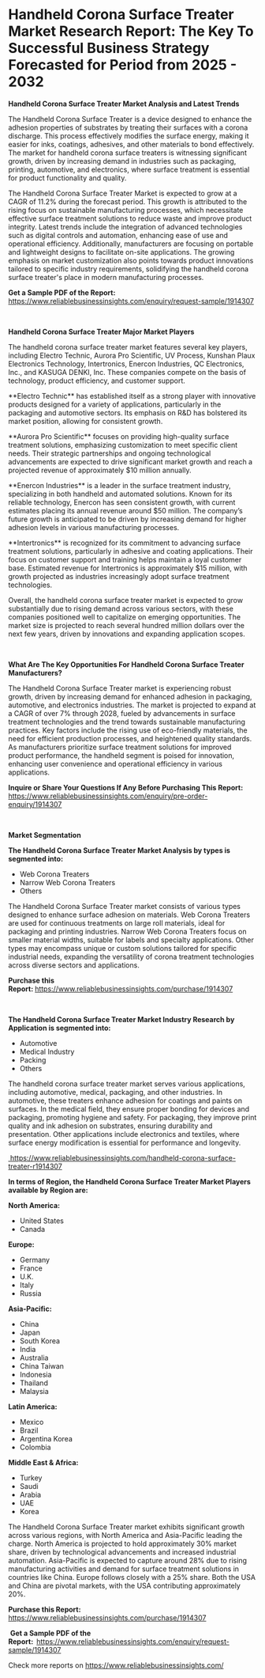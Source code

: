 <p><h1>Handheld Corona Surface Treater Market Research Report: The Key To Successful Business Strategy Forecasted for Period from 2025 - 2032</h1></p><p><strong>Handheld Corona Surface Treater Market Analysis and Latest Trends</strong></p>
<p><p>The Handheld Corona Surface Treater is a device designed to enhance the adhesion properties of substrates by treating their surfaces with a corona discharge. This process effectively modifies the surface energy, making it easier for inks, coatings, adhesives, and other materials to bond effectively. The market for handheld corona surface treaters is witnessing significant growth, driven by increasing demand in industries such as packaging, printing, automotive, and electronics, where surface treatment is essential for product functionality and quality.</p><p>The Handheld Corona Surface Treater Market is expected to grow at a CAGR of 11.2% during the forecast period. This growth is attributed to the rising focus on sustainable manufacturing processes, which necessitate effective surface treatment solutions to reduce waste and improve product integrity. Latest trends include the integration of advanced technologies such as digital controls and automation, enhancing ease of use and operational efficiency. Additionally, manufacturers are focusing on portable and lightweight designs to facilitate on-site applications. The growing emphasis on market customization also points towards product innovations tailored to specific industry requirements, solidifying the handheld corona surface treater's place in modern manufacturing processes.</p></p>
<p><strong>Get a Sample PDF of the Report:&nbsp;</strong> <a href="https://www.reliablebusinessinsights.com/enquiry/request-sample/1914307?utm_campaign=2487&utm_medium=2&utm_source=Github&utm_content=ia&utm_term=01032025&utm_id=handheld-corona-surface-treater">https://www.reliablebusinessinsights.com/enquiry/request-sample/1914307</a></p>
<p>&nbsp;</p>
<p><strong>Handheld Corona Surface Treater Major Market Players</strong></p>
<p><p>The handheld corona surface treater market features several key players, including Electro Technic, Aurora Pro Scientific, UV Process, Kunshan Plaux Electronics Technology, Intertronics, Enercon Industries, QC Electronics, Inc., and KASUGA DENKI, Inc. These companies compete on the basis of technology, product efficiency, and customer support.</p><p>**Electro Technic** has established itself as a strong player with innovative products designed for a variety of applications, particularly in the packaging and automotive sectors. Its emphasis on R&D has bolstered its market position, allowing for consistent growth.</p><p>**Aurora Pro Scientific** focuses on providing high-quality surface treatment solutions, emphasizing customization to meet specific client needs. Their strategic partnerships and ongoing technological advancements are expected to drive significant market growth and reach a projected revenue of approximately $10 million annually.</p><p>**Enercon Industries** is a leader in the surface treatment industry, specializing in both handheld and automated solutions. Known for its reliable technology, Enercon has seen consistent growth, with current estimates placing its annual revenue around $50 million. The company’s future growth is anticipated to be driven by increasing demand for higher adhesion levels in various manufacturing processes.</p><p>**Intertronics** is recognized for its commitment to advancing surface treatment solutions, particularly in adhesive and coating applications. Their focus on customer support and training helps maintain a loyal customer base. Estimated revenue for Intertronics is approximately $15 million, with growth projected as industries increasingly adopt surface treatment technologies.</p><p>Overall, the handheld corona surface treater market is expected to grow substantially due to rising demand across various sectors, with these companies positioned well to capitalize on emerging opportunities. The market size is projected to reach several hundred million dollars over the next few years, driven by innovations and expanding application scopes.</p></p>
<p>&nbsp;</p>
<p><strong>What Are The Key Opportunities For Handheld Corona Surface Treater Manufacturers?</strong></p>
<p><p>The Handheld Corona Surface Treater market is experiencing robust growth, driven by increasing demand for enhanced adhesion in packaging, automotive, and electronics industries. The market is projected to expand at a CAGR of over 7% through 2028, fueled by advancements in surface treatment technologies and the trend towards sustainable manufacturing practices. Key factors include the rising use of eco-friendly materials, the need for efficient production processes, and heightened quality standards. As manufacturers prioritize surface treatment solutions for improved product performance, the handheld segment is poised for innovation, enhancing user convenience and operational efficiency in various applications.</p></p>
<p><strong>Inquire or Share Your Questions If Any Before Purchasing This Report:</strong> <a href="https://www.reliablebusinessinsights.com/enquiry/pre-order-enquiry/1914307?utm_campaign=2487&utm_medium=2&utm_source=Github&utm_content=ia&utm_term=01032025&utm_id=handheld-corona-surface-treater">https://www.reliablebusinessinsights.com/enquiry/pre-order-enquiry/1914307</a></p>
<p>&nbsp;</p>
<p><strong>Market Segmentation</strong></p>
<p><strong>The Handheld Corona Surface Treater Market Analysis by types is segmented into:</strong></p>
<p><ul><li>Web Corona Treaters</li><li>Narrow Web Corona Treaters</li><li>Others</li></ul></p>
<p><p>The Handheld Corona Surface Treater market consists of various types designed to enhance surface adhesion on materials. Web Corona Treaters are used for continuous treatments on large roll materials, ideal for packaging and printing industries. Narrow Web Corona Treaters focus on smaller material widths, suitable for labels and specialty applications. Other types may encompass unique or custom solutions tailored for specific industrial needs, expanding the versatility of corona treatment technologies across diverse sectors and applications.</p></p>
<p><strong>Purchase this Report:&nbsp;</strong><a href="https://www.reliablebusinessinsights.com/purchase/1914307?utm_campaign=2487&utm_medium=2&utm_source=Github&utm_content=ia&utm_term=01032025&utm_id=handheld-corona-surface-treater">https://www.reliablebusinessinsights.com/purchase/1914307</a></p>
<p>&nbsp;</p>
<p><strong>The Handheld Corona Surface Treater Market Industry Research by Application is segmented into:</strong></p>
<p><ul><li>Automotive</li><li>Medical Industry</li><li>Packing</li><li>Others</li></ul></p>
<p><p>The handheld corona surface treater market serves various applications, including automotive, medical, packaging, and other industries. In automotive, these treaters enhance adhesion for coatings and paints on surfaces. In the medical field, they ensure proper bonding for devices and packaging, promoting hygiene and safety. For packaging, they improve print quality and ink adhesion on substrates, ensuring durability and presentation. Other applications include electronics and textiles, where surface energy modification is essential for performance and longevity.</p></p>
<p><a href="https://www.reliablebusinessinsights.com/handheld-corona-surface-treater-r1914307?utm_campaign=2487&utm_medium=2&utm_source=Github&utm_content=ia&utm_term=01032025&utm_id=handheld-corona-surface-treater">&nbsp;https://www.reliablebusinessinsights.com/handheld-corona-surface-treater-r1914307</a></p>
<p><strong>In terms of Region, the Handheld Corona Surface Treater Market Players available by Region are:</strong></p>
<p>
    <p> <strong> North America: </strong>
        <ul>
            <li>United States</li>
            <li>Canada</li>
        </ul>
        </p> 
    <p> <strong> Europe: </strong>
        <ul>
            <li>Germany</li>
            <li>France</li>
            <li>U.K.</li>
            <li>Italy</li>
            <li>Russia</li>
        </ul>
        </p> 
    <p> <strong> Asia-Pacific: </strong>
        <ul>
            <li>China</li>
            <li>Japan</li>
            <li>South Korea</li>
            <li>India</li>
            <li>Australia</li>
            <li>China Taiwan</li>
            <li>Indonesia</li>
            <li>Thailand</li>
            <li>Malaysia</li>
        </ul>
        </p> 
    <p> <strong> Latin America: </strong>
        <ul>
            <li>Mexico</li>
            <li>Brazil</li>
            <li>Argentina Korea</li>
            <li>Colombia</li>
        </ul>
        </p> 
    <p> <strong> Middle East & Africa: </strong>
        <ul>
            <li>Turkey</li>
            <li>Saudi</li>
            <li>Arabia</li>
            <li>UAE</li>
            <li>Korea</li>
        </ul>
    </p>
    </p>
<p><p>The Handheld Corona Surface Treater market exhibits significant growth across various regions, with North America and Asia-Pacific leading the charge. North America is projected to hold approximately 30% market share, driven by technological advancements and increased industrial automation. Asia-Pacific is expected to capture around 28% due to rising manufacturing activities and demand for surface treatment solutions in countries like China. Europe follows closely with a 25% share. Both the USA and China are pivotal markets, with the USA contributing approximately 20%.</p></p>
<p><strong>Purchase this Report: </strong><a href="https://www.reliablebusinessinsights.com/purchase/1914307?utm_campaign=2487&utm_medium=2&utm_source=Github&utm_content=ia&utm_term=01032025&utm_id=handheld-corona-surface-treater">https://www.reliablebusinessinsights.com/purchase/1914307</a></p>
<p>&nbsp;<strong>Get a Sample PDF of the Report:&nbsp;&nbsp;</strong><a href="https://www.reliablebusinessinsights.com/enquiry/request-sample/1914307?utm_campaign=2487&utm_medium=2&utm_source=Github&utm_content=ia&utm_term=01032025&utm_id=handheld-corona-surface-treater">https://www.reliablebusinessinsights.com/enquiry/request-sample/1914307</a></p>
<p><strong></strong></p>
<p>Check more reports on <a href="https://www.reliablebusinessinsights.com/?utm_campaign=2487&utm_medium=2&utm_source=Github&utm_content=ia&utm_term=01032025&utm_id=handheld-corona-surface-treater">https://www.reliablebusinessinsights.com/</a></p>